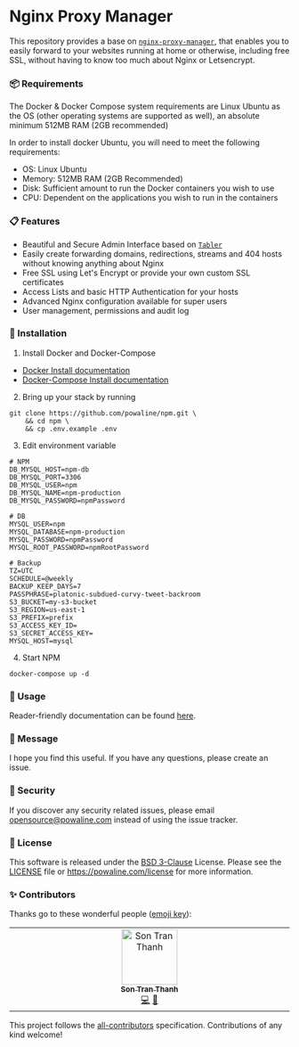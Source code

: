 # Nginx Proxy Manager

This repository provides a base on [`nginx-proxy-manager`](https://nginxproxymanager.com/), that enables you to easily
forward to your websites running at home or otherwise, including free SSL, without having to know too much about Nginx
or Letsencrypt.

### 📦 Requirements

The Docker & Docker Compose system requirements are Linux Ubuntu as the OS (other operating systems are supported as
well), an absolute minimum 512MB RAM (2GB recommended)

In order to install docker Ubuntu, you will need to meet the following requirements:

- OS: Linux Ubuntu
- Memory: 512MB RAM (2GB Recommended)
- Disk: Sufficient amount to run the Docker containers you wish to use
- CPU: Dependent on the applications you wish to run in the containers

### 📋 Features

- Beautiful and Secure Admin Interface based on [`Tabler`](https://tabler.io/)
- Easily create forwarding domains, redirections, streams and 404 hosts without knowing anything about Nginx
- Free SSL using Let's Encrypt or provide your own custom SSL certificates
- Access Lists and basic HTTP Authentication for your hosts
- Advanced Nginx configuration available for super users
- User management, permissions and audit log

### 🔧 Installation

1. Install Docker and Docker-Compose

- [Docker Install documentation](https://docs.docker.com/install/)
- [Docker-Compose Install documentation](https://docs.docker.com/compose/install/)

2. Bring up your stack by running

```shell
git clone https://github.com/powaline/npm.git \
    && cd npm \
    && cp .env.example .env
```

3. Edit environment variable

```dotenv
# NPM
DB_MYSQL_HOST=npm-db
DB_MYSQL_PORT=3306
DB_MYSQL_USER=npm
DB_MYSQL_NAME=npm-production
DB_MYSQL_PASSWORD=npmPassword

# DB
MYSQL_USER=npm
MYSQL_DATABASE=npm-production
MYSQL_PASSWORD=npmPassword
MYSQL_ROOT_PASSWORD=npmRootPassword

# Backup
TZ=UTC
SCHEDULE=@weekly
BACKUP_KEEP_DAYS=7
PASSPHRASE=platonic-subdued-curvy-tweet-backroom
S3_BUCKET=my-s3-bucket
S3_REGION=us-east-1
S3_PREFIX=prefix
S3_ACCESS_KEY_ID=
S3_SECRET_ACCESS_KEY=
MYSQL_HOST=mysql
```

4. Start NPM

```shell
docker-compose up -d
```

### 📝 Usage

Reader-friendly documentation can be found [here][link-docs].

### 📨 Message

I hope you find this useful. If you have any questions, please create an issue.

### 🔐 Security

If you discover any security related issues, please email opensource@powaline.com instead of using the issue tracker.

### 📖 License

This software is released under the [BSD 3-Clause][link-license] License. Please see the [LICENSE](LICENSE) file
or https://powaline.com/license for more information.

### ✨ Contributors

Thanks go to these wonderful people ([emoji key](https://allcontributors.org/docs/en/emoji-key)):

<!-- ALL-CONTRIBUTORS-LIST:START - Do not remove or modify this section -->
<!-- prettier-ignore-start -->
<!-- markdownlint-disable -->
<table>
  <td align="center" valign="top" width="14.28%">
    <a href="https://trants.me">
      <img src="https://avatars.githubusercontent.com/u/5866677?v=4?s=100" width="100px;" alt="Son Tran Thanh" />
      <br />
      <sub>
        <b>Son Tran Thanh</b>
      </sub>
    </a>
    <br />
    <a href="https://github.com/powaline/npm/commits?author=trants" title="Code">💻</a>
    <a href="https://github.com/powaline/npm/commits?author=trants" title="Documentation">📝</a>
  </td>
</table>
<!-- markdownlint-restore -->
<!-- prettier-ignore-end -->

<!-- ALL-CONTRIBUTORS-LIST:END -->

This project follows the [all-contributors](https://allcontributors.org) specification.
Contributions of any kind welcome!

[link-docs]: https://nginxproxymanager.com
[link-license]: https://opensource.org/license/bsd-3-clause
